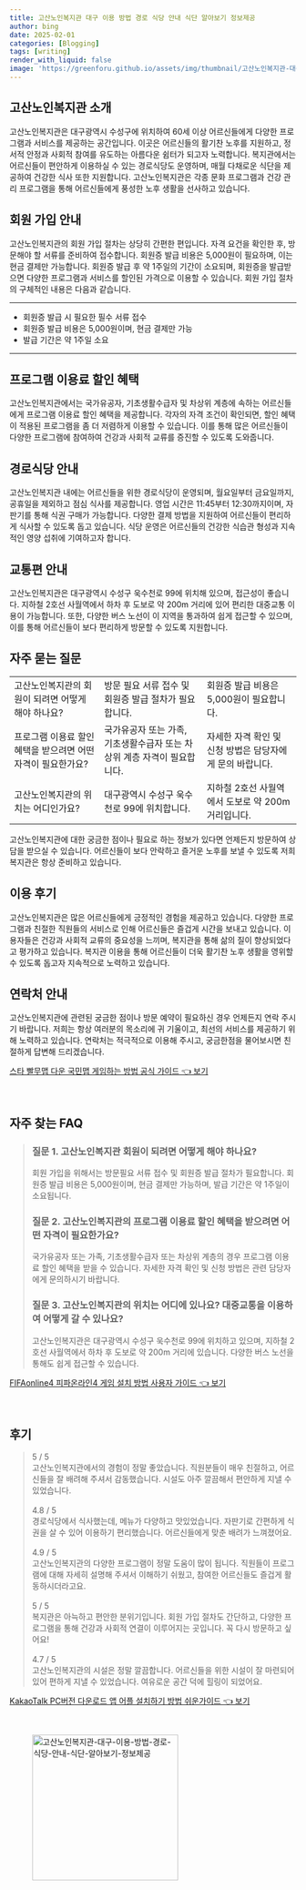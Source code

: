```yaml
---
title: 고산노인복지관 대구 이용 방법 경로 식당 안내 식단 알아보기 정보제공
author: bing
date: 2025-02-01
categories: [Blogging]
tags: [writing]
render_with_liquid: false
image: 'https://greenforu.github.io/assets/img/thumbnail/고산노인복지관-대구-이용-방법-경로-식당-안내-식단-알아보기-정보제공.webp'
---
```



<h2 id='고산노인복지관소개'>고산노인복지관 소개</h2>

<p>고산노인복지관은 대구광역시 수성구에 위치하여 60세 이상 어르신들에게 다양한 프로그램과 서비스를 제공하는 공간입니다. 이곳은 어르신들의 활기찬 노후를 지원하고, 정서적 안정과 사회적 참여를 유도하는 아름다운 쉼터가 되고자 노력합니다. 복지관에서는 어르신들이 편안하게 이용하실 수 있는 경로식당도 운영하며, 매월 다채로운 식단을 제공하여 건강한 식사 또한 지원합니다. 고산노인복지관은 각종 문화 프로그램과 건강 관리 프로그램을 통해 어르신들에게 풍성한 노후 생활을 선사하고 있습니다.</p>

<h2 id='회원가입안내'>회원 가입 안내</h2>

<p>고산노인복지관의 회원 가입 절차는 상당히 간편한 편입니다. 자격 요건을 확인한 후, 방문해야 할 서류를 준비하여 접수합니다. 회원증 발급 비용은 5,000원이 필요하며, 이는 현금 결제만 가능합니다. 회원증 발급 후 약 1주일의 기간이 소요되며, 회원증을 발급받으면 다양한 프로그램과 서비스를 할인된 가격으로 이용할 수 있습니다. 회원 가입 절차의 구체적인 내용은 다음과 같습니다.</p>

<hr />

<ul>
    <li>회원증 발급 시 필요한 필수 서류 접수</li>
    <li>회원증 발급 비용은 5,000원이며, 현금 결제만 가능</li>
    <li>발급 기간은 약 1주일 소요</li>
</ul>

<hr />

<h2 id='프로그램이용료할인혜택'>프로그램 이용료 할인 혜택</h2>

<p>고산노인복지관에서는 국가유공자, 기초생활수급자 및 차상위 계층에 속하는 어르신들에게 프로그램 이용료 할인 혜택을 제공합니다. 각자의 자격 조건이 확인되면, 할인 혜택이 적용된 프로그램을 좀 더 저렴하게 이용할 수 있습니다. 이를 통해 많은 어르신들이 다양한 프로그램에 참여하여 건강과 사회적 교류를 증진할 수 있도록 도와줍니다.</p>

<h2 id='경로식당안내'>경로식당 안내</h2>

<p>고산노인복지관 내에는 어르신들을 위한 경로식당이 운영되며, 월요일부터 금요일까지, 공휴일을 제외하고 점심 식사를 제공합니다. 영업 시간은 11:45부터 12:30까지이며, 자판기를 통해 식권 구매가 가능합니다. 다양한 결제 방법을 지원하여 어르신들이 편리하게 식사할 수 있도록 돕고 있습니다. 식당 운영은 어르신들의 건강한 식습관 형성과 지속적인 영양 섭취에 기여하고자 합니다.</p>

<h2 id='교통편안내'>교통편 안내</h2>

<p>고산노인복지관은 대구광역시 수성구 욱수천로 99에 위치해 있으며, 접근성이 좋습니다. 지하철 2호선 사월역에서 하차 후 도보로 약 200m 거리에 있어 편리한 대중교통 이용이 가능합니다. 또한, 다양한 버스 노선이 이 지역을 통과하여 쉽게 접근할 수 있으며, 이를 통해 어르신들이 보다 편리하게 방문할 수 있도록 지원합니다.</p>

<h2 id='자주묻는질문'>자주 묻는 질문</h2>

<table>
    <tr>
        <td>고산노인복지관의 회원이 되려면 어떻게 해야 하나요?</td>
        <td>방문 필요 서류 접수 및 회원증 발급 절차가 필요합니다.</td>
        <td>회원증 발급 비용은 5,000원이 필요합니다.</td>
    </tr>
    <tr>
        <td>프로그램 이용료 할인 혜택을 받으려면 어떤 자격이 필요한가요?</td>
        <td>국가유공자 또는 가족, 기초생활수급자 또는 차상위 계층 자격이 필요합니다.</td>
        <td>자세한 자격 확인 및 신청 방법은 담당자에게 문의 바랍니다.</td>
    </tr>
    <tr>
        <td>고산노인복지관의 위치는 어디인가요?</td>
        <td>대구광역시 수성구 욱수천로 99에 위치합니다.</td>
        <td>지하철 2호선 사월역에서 도보로 약 200m 거리입니다.</td>
    </tr>
</table>

<p>고산노인복지관에 대한 궁금한 점이나 필요로 하는 정보가 있다면 언제든지 방문하여 상담을 받으실 수 있습니다. 어르신들이 보다 안락하고 즐거운 노후를 보낼 수 있도록 저희 복지관은 항상 준비하고 있습니다.</p>

<h2 id='이용후기'>이용 후기</h2>

<p>고산노인복지관은 많은 어르신들에게 긍정적인 경험을 제공하고 있습니다. 다양한 프로그램과 친절한 직원들의 서비스로 인해 어르신들은 즐겁게 시간을 보내고 있습니다. 이용자들은 건강과 사회적 교류의 중요성을 느끼며, 복지관을 통해 삶의 질이 향상되었다고 평가하고 있습니다. 복지관 이용을 통해 어르신들이 더욱 활기찬 노후 생활을 영위할 수 있도록 돕고자 지속적으로 노력하고 있습니다.</p>

<h2 id='연락처안내'>연락처 안내</h2>

<p>고산노인복지관에 관련된 궁금한 점이나 방문 예약이 필요하신 경우 언제든지 연락 주시기 바랍니다. 저희는 항상 여러분의 목소리에 귀 기울이고, 최선의 서비스를 제공하기 위해 노력하고 있습니다. 연락처는 적극적으로 이용해 주시고, 궁금한점을 물어보시면 친절하게 답변해 드리겠습니다.</p>


<p><a class="click-button" title="스타 빨무맵 다운 국민맵 게임하는 방법 공식 가이드" href="https://greenforu.github.io/posts/%EC%8A%A4%ED%83%80-%EB%B9%A8%EB%AC%B4%EB%A7%B5-%EB%8B%A4%EC%9A%B4-%EA%B5%AD%EB%AF%BC%EB%A7%B5-%EA%B2%8C%EC%9E%84%ED%95%98%EB%8A%94-%EB%B0%A9%EB%B2%95-%EA%B3%B5%EC%8B%9D-%EA%B0%80%EC%9D%B4%EB%93%9C/" rel="dofollow">스타 빨무맵 다운 국민맵 게임하는 방법 공식 가이드 👈 보기</a></p><br>
<h2 id='자주_찾는_FAQ'>자주 찾는 FAQ</h2>
<div itemscope="" itemtype="https://schema.org/FAQPage"> 
<blockquote> 
<div itemscope="" itemprop="mainEntity" itemtype="https://schema.org/Question"> 
<h3 itemprop="name">질문 1. 고산노인복지관 회원이 되려면 어떻게 해야 하나요?</h3> 
<div itemscope="" itemprop="acceptedAnswer" itemtype="https://schema.org/Answer"> 
<span itemprop="text"> 
<p>회원 가입을 위해서는 방문필요 서류 접수 및 회원증 발급 절차가 필요합니다. 회원증 발급 비용은 5,000원이며, 현금 결제만 가능하며, 발급 기간은 약 1주일이 소요됩니다.</p> 
</span> 
</div> 
</div> 

<div itemscope="" itemprop="mainEntity" itemtype="https://schema.org/Question"> 
<h3 itemprop="name">질문 2. 고산노인복지관의 프로그램 이용료 할인 혜택을 받으려면 어떤 자격이 필요한가요?</h3> 
<div itemscope="" itemprop="acceptedAnswer" itemtype="https://schema.org/Answer"> 
<span itemprop="text"> 
<p>국가유공자 또는 가족, 기초생활수급자 또는 차상위 계층의 경우 프로그램 이용료 할인 혜택을 받을 수 있습니다. 자세한 자격 확인 및 신청 방법은 관련 담당자에게 문의하시기 바랍니다.</p> 
</span> 
</div> 
</div> 

<div itemscope="" itemprop="mainEntity" itemtype="https://schema.org/Question"> 
<h3 itemprop="name">질문 3. 고산노인복지관의 위치는 어디에 있나요? 대중교통을 이용하여 어떻게 갈 수 있나요?</h3> 
<div itemscope="" itemprop="acceptedAnswer" itemtype="https://schema.org/Answer"> 
<span itemprop="text"> 
<p>고산노인복지관은 대구광역시 수성구 욱수천로 99에 위치하고 있으며, 지하철 2호선 사월역에서 하차 후 도보로 약 200m 거리에 있습니다. 다양한 버스 노선을 통해도 쉽게 접근할 수 있습니다.</p> 
</span> 
</div> 
</div> 

</blockquote> 
</div>
<p><a class="click-button" title="FIFAonline4 피파온라인4 게임 설치 방법 사용자 가이드" href="https://greenforu.github.io/posts/FIFAonline4-%ED%94%BC%ED%8C%8C%EC%98%A8%EB%9D%BC%EC%9D%B84-%EA%B2%8C%EC%9E%84-%EC%84%A4%EC%B9%98-%EB%B0%A9%EB%B2%95-%EC%82%AC%EC%9A%A9%EC%9E%90-%EA%B0%80%EC%9D%B4%EB%93%9C/" rel="dofollow">FIFAonline4 피파온라인4 게임 설치 방법 사용자 가이드 👈 보기</a></p><br>
<h2 id='후기'>후기</h2>
<div itemscope itemtype="https://schema.org/Product">
  <blockquote>
  <div itemprop="review" itemscope itemtype="https://schema.org/Review">
      <div itemprop="reviewRating" itemscope itemtype="https://schema.org/Rating"> <span itemprop="ratingValue">5</span> / <span itemprop="bestRating">5</span> </div>
      <span itemprop="reviewBody">고산노인복지관에서의 경험이 정말 좋았습니다. 직원분들이 매우 친절하고, 어르신들을 잘 배려해 주셔서 감동했습니다. 시설도 아주 깔끔해서 편안하게 지낼 수 있었습니다.</span>
  </div>
  <br>
  <div itemprop="review" itemscope itemtype="https://schema.org/Review">
      <div itemprop="reviewRating" itemscope itemtype="https://schema.org/Rating"> <span itemprop="ratingValue">4.8</span> / <span itemprop="bestRating">5</span> </div>
      <span itemprop="reviewBody">경로식당에서 식사했는데, 메뉴가 다양하고 맛있었습니다. 자판기로 간편하게 식권을 살 수 있어 이용하기 편리했습니다. 어르신들에게 맞춘 배려가 느껴졌어요.</span>
  </div>
  <br>
  <div itemprop="review" itemscope itemtype="https://schema.org/Review">
      <div itemprop="reviewRating" itemscope itemtype="https://schema.org/Rating"> <span itemprop="ratingValue">4.9</span> / <span itemprop="bestRating">5</span> </div>
      <span itemprop="reviewBody">고산노인복지관의 다양한 프로그램이 정말 도움이 많이 됩니다. 직원들이 프로그램에 대해 자세히 설명해 주셔서 이해하기 쉬웠고, 참여한 어르신들도 즐겁게 활동하시더라고요.</span>
  </div>
  <br>
  <div itemprop="review" itemscope itemtype="https://schema.org/Review">
      <div itemprop="reviewRating" itemscope itemtype="https://schema.org/Rating"> <span itemprop="ratingValue">5</span> / <span itemprop="bestRating">5</span> </div>
      <span itemprop="reviewBody">복지관은 아늑하고 편안한 분위기입니다. 회원 가입 절차도 간단하고, 다양한 프로그램을 통해 건강과 사회적 연결이 이루어지는 곳입니다. 꼭 다시 방문하고 싶어요!</span>
  </div>
  <br>
  <div itemprop="review" itemscope itemtype="https://schema.org/Review">
      <div itemprop="reviewRating" itemscope itemtype="https://schema.org/Rating"> <span itemprop="ratingValue">4.7</span> / <span itemprop="bestRating">5</span> </div>
      <span itemprop="reviewBody">고산노인복지관의 시설은 정말 깔끔합니다. 어르신들을 위한 시설이 잘 마련되어 있어 편하게 지낼 수 있었습니다. 여유로운 공간 덕에 힐링이 되었어요.</span>
  </div>
  </blockquote>
</div>
<p><a class="click-button" title="KakaoTalk PC버전 다운로드 앱 어플 설치하기 방법 쉬운가이드" href="https://greenforu.github.io/posts/KakaoTalk-PC%EB%B2%84%EC%A0%84-%EB%8B%A4%EC%9A%B4%EB%A1%9C%EB%93%9C-%EC%95%B1-%EC%96%B4%ED%94%8C-%EC%84%A4%EC%B9%98%ED%95%98%EA%B8%B0-%EB%B0%A9%EB%B2%95-%EC%89%AC%EC%9A%B4%EA%B0%80%EC%9D%B4%EB%93%9C/" rel="dofollow">KakaoTalk PC버전 다운로드 앱 어플 설치하기 방법 쉬운가이드 👈 보기</a></p><br>
<figure class="image"><img src="https://greenforu.github.io/assets/img/thumbnail/고산노인복지관-대구-이용-방법-경로-식당-안내-식단-알아보기-정보제공.webp" alt="고산노인복지관-대구-이용-방법-경로-식당-안내-식단-알아보기-정보제공" width="256" height="256"></figure>